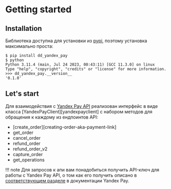 # Getting started


## Installation

Библиотека доступна для установки из [pypi](https://pypi.org/project/dd_yandex_pay/), поэтому установка максимально проста:

```console
$ pip install dd_yandex_pay
$ python
Python 3.11.4 (main, Jul 24 2023, 00:43:11) [GCC 11.3.0] on linux
Type "help", "copyright", "credits" or "license" for more information.
>>> dd_yandex_pay.__version__
'0.1.0'
```


## Let's start

Для взаимодействия с [Yandex Pay API][yandex_pay_api_docs] реализован интерфейс в виде класса [YandexPayClient][yandexpayclient] с набором методов для обращения к каждому из ендпоинтов API:

* [create_order][creating-order-aka-payment-link]
* get_order
* cancel_order
* refund_order
* refund_order_v2
* capture_order
* get_operations

!!! note
	Для запросов к апи вам понадобиться получить API-ключ для работы с Yandex Pay API, о том как его получить описано в [соответствующем разделе](https://pay.yandex.ru/ru/docs/custom/backend/yandex-pay-api/#auth) в документации Yandex Pay.


[yandex_pay_api_docs]: https://pay.yandex.ru/ru/docs/custom/backend/yandex-pay-api/
